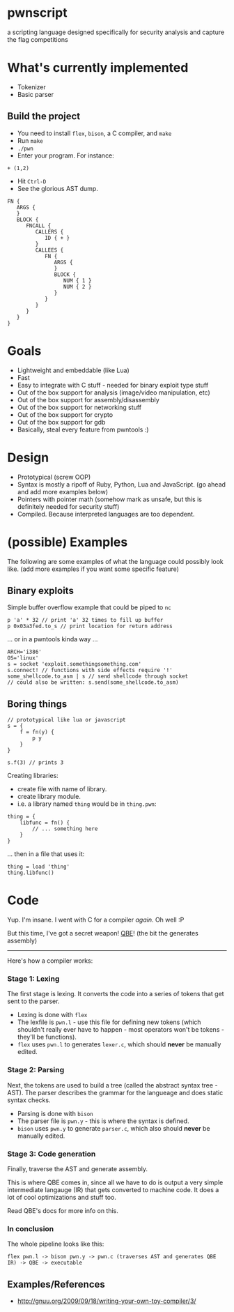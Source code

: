 # pwnscript
a scripting language designed specifically for security analysis and capture the flag competitions

# What's currently implemented
* Tokenizer
* Basic parser

## Build the project
* You need to install `flex`, `bison`, a C compiler, and `make`
* Run `make`
* `./pwn`
* Enter your program. For instance:

```
+ (1,2)
```

* Hit `Ctrl-D`
* See the glorious AST dump.

```
FN {
   ARGS {
   }
   BLOCK {
      FNCALL {
         CALLERS {
            ID { + }
         }
         CALLEES {
            FN {
               ARGS {
               }
               BLOCK {
                  NUM { 1 }
                  NUM { 2 }
               }
            }
         }
      }
   }
}
```

# Goals

* Lightweight and embeddable (like Lua)
* Fast
* Easy to integrate with C stuff - needed for binary exploit type stuff
* Out of the box support for analysis (image/video manipulation, etc)
* Out of the box support for assembly/disassembly
* Out of the box support for networking stuff
* Out of the box support for crypto
* Out of the box support for gdb
* Basically, steal every feature from pwntools :)

# Design
* Prototypical (screw OOP)
* Syntax is mostly a ripoff of Ruby, Python, Lua and JavaScript. (go ahead and add more examples below)
* Pointers with pointer math (somehow mark as unsafe, but this is definitely needed for security stuff)
* Compiled. Because interpreted languages are too dependent.

# (possible) Examples
The following are some examples of what the language could possibly look like. (add more examples if you want some specific feature)

## Binary exploits
Simple buffer overflow example that could be piped to `nc`
```
p 'a' * 32 // print 'a' 32 times to fill up buffer
p 0x03a3fed.to_s // print location for return address
```

... or in a pwntools kinda way ...

```
ARCH='i386'
OS='linux'
s = socket 'exploit.somethingsomething.com'
s.connect! // functions with side effects require '!'
some_shellcode.to_asm | s // send shellcode through socket
// could also be written: s.send(some_shellcode.to_asm)
```

## Boring things

```
// prototypical like lua or javascript
s = {
    f = fn(y) {
        p y
    }
}

s.f(3) // prints 3
```

Creating libraries:

* create file with name of library.
* create library module.
* i.e. a library named `thing` would be in `thing.pwn`:

```
thing = {
    libfunc = fn() {
        // ... something here
    }
}
```

... then in a file that uses it:

```
thing = load 'thing'
thing.libfunc()
```

# Code
Yup. I'm insane. I went with C for a compiler *again*. Oh well :P

But this time, I've got a secret weapon! [QBE](http://c9x.me/compile/)! (the bit the generates assembly)

----

Here's how a compiler works:

### Stage 1: Lexing
The first stage is lexing. It converts the code into a series of tokens that get sent to the parser.

* Lexing is done with `flex`
* The lexfile is `pwn.l` - use this file for defining new tokens (which shouldn't really ever have to happen - most operators won't be tokens - they'll be functions).
* `flex` uses `pwn.l` to generates `lexer.c`, which should **never** be manually edited.

### Stage 2: Parsing
Next, the tokens are used to build a tree (called the abstract syntax tree - AST). The parser describes the grammar for the langueage and does static syntax checks.

* Parsing is done with `bison`
* The parser file is `pwn.y` - this is where the syntax is defined.
* `bison` uses `pwn.y` to generate `parser.c`, which also should **never** be manually edited.

### Stage 3: Code generation
Finally, traverse the AST and generate assembly.

This is where QBE comes in, since all we have to do is output a very simple intermediate langauge (IR) that gets converted to machine code. It does a lot of cool optimizations and stuff too.

Read QBE's docs for more info on this.

### In conclusion

The whole pipeline looks like this:

```
flex pwn.l -> bison pwn.y -> pwn.c (traverses AST and generates QBE IR) -> QBE -> executable
```

## Examples/References
* http://gnuu.org/2009/09/18/writing-your-own-toy-compiler/3/

